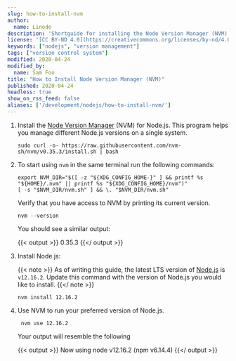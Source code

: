 ```yaml
---
slug: how-to-install-nvm
author:
  name: Linode
description: 'Shortguide for installing the Node Version Manager (NVM)'
license: '[CC BY-ND 4.0](https://creativecommons.org/licenses/by-nd/4.0)'
keywords: ["nodejs", "version management"]
tags: ["version control system"]
modified: 2020-04-24
modified_by:
  name: Sam Foo
title: "How to Install Node Version Manager (NVM)"
published: 2020-04-24
headless: true
show_on_rss_feed: false
aliases: ['/development/nodejs/how-to-install-nvm/']
---
```


1.  Install the [Node Version Manager](https://github.com/nvm-sh/nvm) (NVM) for Node.js. This program helps you manage different Node.js versions on a single system.

        sudo curl -o- https://raw.githubusercontent.com/nvm-sh/nvm/v0.35.3/install.sh | bash


1.  To start using `nvm` in the same terminal run the following commands:

        export NVM_DIR="$([ -z "${XDG_CONFIG_HOME-}" ] && printf %s "${HOME}/.nvm" || printf %s "${XDG_CONFIG_HOME}/nvm")"
        [ -s "$NVM_DIR/nvm.sh" ] && \. "$NVM_DIR/nvm.sh"

    Verify that you have access to NVM by printing its current version.

        nvm --version

    You should see a similar output:

    {{< output >}}
0.35.3
    {{</ output >}}

1.  Install Node.js:

    {{< note >}}
As of writing this guide, the latest LTS version of [Node.js](https://nodejs.org/en/download/) is `v12.16.2`. Update this command with the version of Node.js you would like to install.
    {{</ note >}}

        nvm install 12.16.2

1. Use NVM to run your preferred version of Node.js.

        nvm use 12.16.2

    Your output will resemble the following

    {{< output >}}
Now using node v12.16.2 (npm v6.14.4)
    {{</ output >}}
